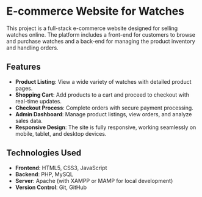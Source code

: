 # E-commerce Website for Watches

This project is a full-stack e-commerce website designed for selling watches online. The platform includes a front-end for customers to browse and purchase watches and a back-end for managing the product inventory and handling orders.

## Features

- **Product Listing**: View a wide variety of watches with detailed product pages.
- **Shopping Cart**: Add products to a cart and proceed to checkout with real-time updates.
- **Checkout Process**: Complete orders with secure payment processing.
- **Admin Dashboard**: Manage product listings, view orders, and analyze sales data.
- **Responsive Design**: The site is fully responsive, working seamlessly on mobile, tablet, and desktop devices.

## Technologies Used

- **Frontend**: HTML5, CSS3, JavaScript
- **Backend**: PHP, MySQL
- **Server**: Apache (with XAMPP or MAMP for local development)
- **Version Control**: Git, GitHub



